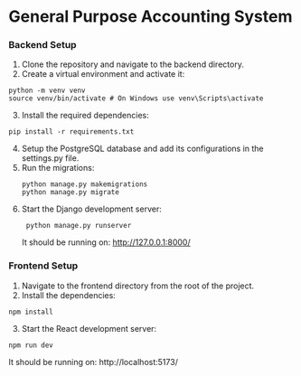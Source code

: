 # General Purpose Accounting System

### Backend Setup

1. Clone the repository and navigate to the backend directory.
2. Create a virtual environment and activate it:

```
python -m venv venv
source venv/bin/activate # On Windows use venv\Scripts\activate
```

3. Install the required dependencies:
```
pip install -r requirements.txt
```

4. Setup the PostgreSQL database and add its configurations in the settings.py file.
5. Run the migrations:
   ```
   python manage.py makemigrations
   python manage.py migrate
   ```
6. Start the Django development server:
   ```
    python manage.py runserver
   ```
   It should be running on: http://127.0.0.1:8000/

### Frontend Setup

1. Navigate to the frontend directory from the root of the project.
2. Install the dependencies:
  ```
  npm install
  ```
3. Start the React development server:
  ```
  npm run dev
  ```
  It should be running on: http://localhost:5173/
